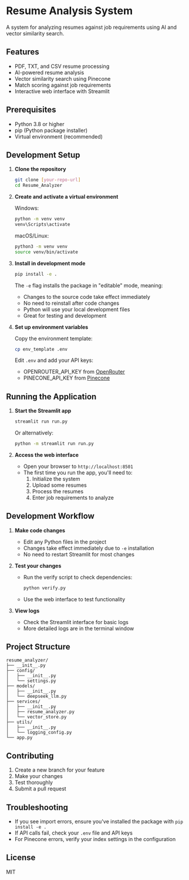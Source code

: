 # Resume Analysis System

A system for analyzing resumes against job requirements using AI and vector similarity search.

## Features

- PDF, TXT, and CSV resume processing
- AI-powered resume analysis
- Vector similarity search using Pinecone
- Match scoring against job requirements
- Interactive web interface with Streamlit

## Prerequisites

- Python 3.8 or higher
- pip (Python package installer)
- Virtual environment (recommended)

## Development Setup

1. **Clone the repository**

   ```bash
   git clone [your-repo-url]
   cd Resume_Analyzer
   ```

2. **Create and activate a virtual environment**

   Windows:

   ```bash
   python -m venv venv
   venv\Scripts\activate
   ```

   macOS/Linux:

   ```bash
   python3 -m venv venv
   source venv/bin/activate
   ```

3. **Install in development mode**

   ```bash
   pip install -e .
   ```

   The `-e` flag installs the package in "editable" mode, meaning:

   - Changes to the source code take effect immediately
   - No need to reinstall after code changes
   - Python will use your local development files
   - Great for testing and development

4. **Set up environment variables**

   Copy the environment template:

   ```bash
   cp env_template .env
   ```

   Edit `.env` and add your API keys:

   - OPENROUTER_API_KEY from [OpenRouter](https://openrouter.ai/)
   - PINECONE_API_KEY from [Pinecone](https://www.pinecone.io/)

## Running the Application

1. **Start the Streamlit app**

   ```bash
   streamlit run run.py
   ```

   Or alternatively:

   ```bash
   python -m streamlit run run.py
   ```

2. **Access the web interface**
   - Open your browser to `http://localhost:8501`
   - The first time you run the app, you'll need to:
     1. Initialize the system
     2. Upload some resumes
     3. Process the resumes
     4. Enter job requirements to analyze

## Development Workflow

1. **Make code changes**

   - Edit any Python files in the project
   - Changes take effect immediately due to `-e` installation
   - No need to restart Streamlit for most changes

2. **Test your changes**

   - Run the verify script to check dependencies:
     ```bash
     python verify.py
     ```
   - Use the web interface to test functionality

3. **View logs**
   - Check the Streamlit interface for basic logs
   - More detailed logs are in the terminal window

## Project Structure

```
resume_analyzer/
├── __init__.py
├── config/
│   ├── __init__.py
│   └── settings.py
├── models/
│   ├── __init__.py
│   └── deepseek_llm.py
├── services/
│   ├── __init__.py
│   ├── resume_analyzer.py
│   └── vector_store.py
├── utils/
│   ├── __init__.py
│   └── logging_config.py
└── app.py
```

## Contributing

1. Create a new branch for your feature
2. Make your changes
3. Test thoroughly
4. Submit a pull request

## Troubleshooting

- If you see import errors, ensure you've installed the package with `pip install -e .`
- If API calls fail, check your `.env` file and API keys
- For Pinecone errors, verify your index settings in the configuration

## License

MIT
